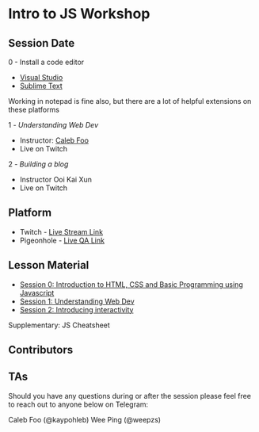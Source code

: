 # Intro to JS Workshop

## Session Date

0 - Install a code editor
- [Visual Studio](https://code.visualstudio.com/)
- [Sublime Text](https://www.sublimetext.com/)

Working in notepad is fine also, but there are a lot of helpful extensions on these platforms

1 - *Understanding Web Dev*
- Instructor: [Caleb Foo](https://github.com/kaypohleb)
- Live on Twitch

2 - *Building a blog*
- Instructor Ooi Kai Xun
- Live on Twitch

## Platform

- Twitch - [Live Stream Link](https://www.twitch.tv/3dcdsc)
- Pigeonhole - [Live QA Link]()

## Lesson Material
- [Session 0: Introduction to HTML, CSS and Basic Programming using Javascript](./Lesson0)
- [Session 1: Understanding Web Dev](./Lessons/0-UnderstandingWebDev.md)
- [Session 2: Introducing interactivity]()

Supplementary:
JS Cheatsheet

## Contributors

## TAs
Should you have any questions during or after the session please feel free to reach out to anyone below on Telegram:

Caleb Foo (@kaypohleb)
Wee Ping (@weepzs)
